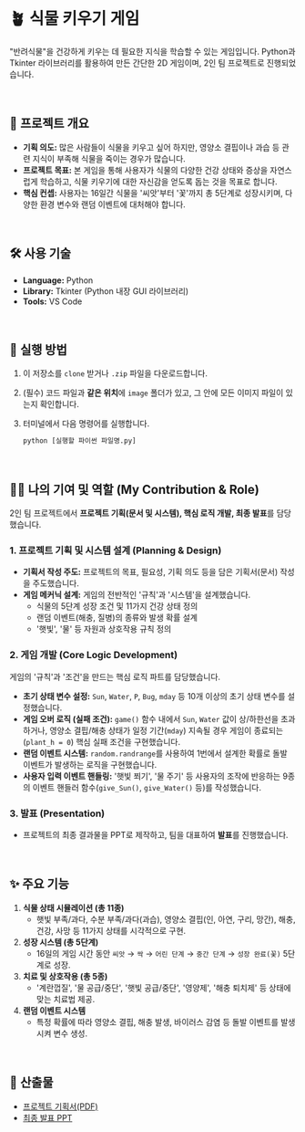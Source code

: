 # 🪴 식물 키우기 게임
"반려식물"을 건강하게 키우는 데 필요한 지식을 학습할 수 있는 게임입니다.
Python과 Tkinter 라이브러리를 활용하여 만든 간단한 2D 게임이며, 2인 팀 프로젝트로 진행되었습니다.

<br>

## 📌 프로젝트 개요

* **기획 의도:** 많은 사람들이 식물을 키우고 싶어 하지만, 영양소 결핍이나 과습 등 관련 지식이 부족해 식물을 죽이는 경우가 많습니다.
* **프로젝트 목표:** 본 게임을 통해 사용자가 식물의 다양한 건강 상태와 증상을 자연스럽게 학습하고, 식물 키우기에 대한 자신감을 얻도록 돕는 것을 목표로 합니다.
* **핵심 컨셉:** 사용자는 16일간 식물을 '씨앗'부터 '꽃'까지 총 5단계로 성장시키며, 다양한 환경 변수와 랜덤 이벤트에 대처해야 합니다.

<br>

## 🛠️ 사용 기술

* **Language:** Python
* **Library:** Tkinter (Python 내장 GUI 라이브러리)
* **Tools:** VS Code

<br>

## 🚀 실행 방법

1.  이 저장소를 `clone` 받거나 `.zip` 파일을 다운로드합니다.
2.  (필수) 코드 파일과 **같은 위치**에 `image` 폴더가 있고, 그 안에 모든 이미지 파일이 있는지 확인합니다.
3.  터미널에서 다음 명령어를 실행합니다.

    ```bash
    python [실행할 파이썬 파일명.py]
    ```

<br>

## 🙋‍♀️ 나의 기여 및 역할 (My Contribution & Role)

2인 팀 프로젝트에서 **프로젝트 기획(문서 및 시스템), 핵심 로직 개발, 최종 발표**를 담당했습니다.

### 1. 프로젝트 기획 및 시스템 설계 (Planning & Design)

* **기획서 작성 주도:** 프로젝트의 목표, 필요성, 기획 의도 등을 담은 기획서(문서) 작성을 주도했습니다.
* **게임 메커닉 설계:** 게임의 전반적인 '규칙'과 '시스템'을 설계했습니다.
    * 식물의 5단계 성장 조건 및 11가지 건강 상태 정의
    * 랜덤 이벤트(해충, 질병)의 종류와 발생 확률 설계
    * '햇빛', '물' 등 자원과 상호작용 규칙 정의

### 2. 게임 개발 (Core Logic Development)

게임의 '규칙'과 '조건'을 만드는 핵심 로직 파트를 담당했습니다.

* **초기 상태 변수 설정:** `Sun`, `Water`, `P`, `Bug`, `mday` 등 10개 이상의 초기 상태 변수를 설정했습니다.
* **게임 오버 로직 (실패 조건):** `game()` 함수 내에서 `Sun`, `Water` 값이 상/하한선을 초과하거나, 영양소 결핍/해충 상태가 일정 기간(`mday`) 지속될 경우 게임이 종료되는(`plant_h = 0`) 핵심 실패 조건을 구현했습니다.
* **랜덤 이벤트 시스템:** `random.randrange`를 사용하여 1번에서 설계한 확률로 돌발 이벤트가 발생하는 로직을 구현했습니다.
* **사용자 입력 이벤트 핸들링:** '햇빛 쬐기', '물 주기' 등 사용자의 조작에 반응하는 9종의 이벤트 핸들러 함수(`give_Sun()`, `give_Water()` 등)를 작성했습니다.

### 3. 발표 (Presentation)

* 프로젝트의 최종 결과물을 PPT로 제작하고, 팀을 대표하여 **발표**를 진행했습니다.

<br>

## ✨ 주요 기능

1.  **식물 상태 시뮬레이션 (총 11종)**
    * 햇빛 부족/과다, 수분 부족/과다(과습), 영양소 결핍(인, 아연, 구리, 망간), 해충, 건강, 사망 등 11가지 상태를 시각적으로 구현.
2.  **성장 시스템 (총 5단계)**
    * 16일의 게임 시간 동안 `씨앗` → `싹` → `어린 단계` → `중간 단계` → `성장 완료(꽃)` 5단계로 성장.
3.  **치료 및 상호작용 (총 5종)**
    * '계란껍질', '물 공급/중단', '햇빛 공급/중단', '영양제', '해충 퇴치제' 등 상태에 맞는 치료법 제공.
4.  **랜덤 이벤트 시스템**
    * 특정 확률에 따라 영양소 결핍, 해충 발생, 바이러스 감염 등 돌발 이벤트를 발생시켜 변수 생성.

<br>

## 📄 산출물
* [프로젝트 기획서(PDF)]([https://github.com/JungBoHyun/growing-plants/blob/a29cbbd040a9f8c4b0c8de74f72741c0e3621c5a/file/1%ED%8C%80%20%ED%94%84%EB%A1%9C%EC%A0%9D%ED%8A%B8%20%EB%B3%B4%EA%B3%A0%EC%84%9C.pdf])
* [최종 발표 PPT]([https://github.com/JungBoHyun/growing-plants/blob/a29cbbd040a9f8c4b0c8de74f72741c0e3621c5a/file/%EC%86%8C%ED%94%84%ED%8A%B8%EC%9B%A8%EC%96%B4%EC%99%80%20%EC%B0%BD%EC%9D%98%EC%A0%81%EC%82%AC%EA%B3%A0%20%ED%8C%80%ED%94%84%EB%A1%9C%EC%A0%9D%ED%8A%B8.pptx])
